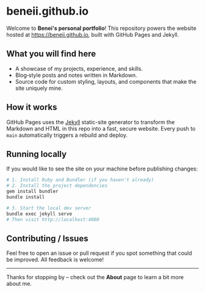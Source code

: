 # beneii.github.io

Welcome to **Benei's personal portfolio**! This repository powers the website hosted at <https://beneii.github.io>, built with GitHub Pages and Jekyll.

## What you will find here

* A showcase of my projects, experience, and skills.
* Blog‐style posts and notes written in Markdown.
* Source code for custom styling, layouts, and components that make the site uniquely mine.

## How it works

GitHub Pages uses the [Jekyll](https://jekyllrb.com/) static-site generator to transform the Markdown and HTML in this repo into a fast, secure website. Every push to `main` automatically triggers a rebuild and deploy.

## Running locally

If you would like to see the site on your machine before publishing changes:

```bash
# 1. Install Ruby and Bundler (if you haven't already)
# 2. Install the project dependencies
gem install bundler
bundle install

# 3. Start the local dev server
bundle exec jekyll serve
# Then visit http://localhost:4000
```

## Contributing / Issues

Feel free to open an issue or pull request if you spot something that could be improved. All feedback is welcome!

---

Thanks for stopping by – check out the **About** page to learn a bit more about me.
